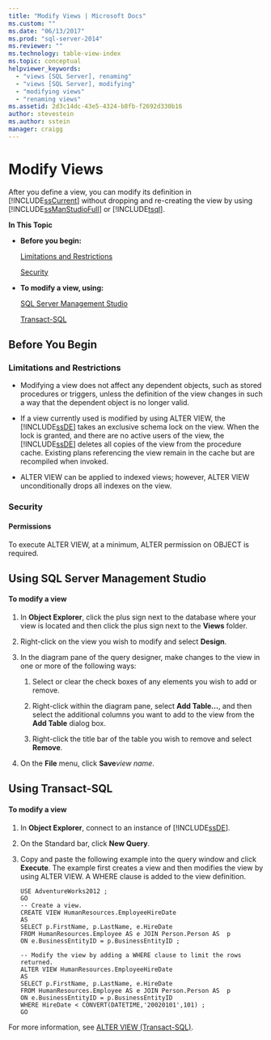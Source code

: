 ```yaml
---
title: "Modify Views | Microsoft Docs"
ms.custom: ""
ms.date: "06/13/2017"
ms.prod: "sql-server-2014"
ms.reviewer: ""
ms.technology: table-view-index
ms.topic: conceptual
helpviewer_keywords: 
  - "views [SQL Server], renaming"
  - "views [SQL Server], modifying"
  - "modifying views"
  - "renaming views"
ms.assetid: 2d3c14dc-43e5-4324-b8fb-f2692d330b16
author: stevestein
ms.author: sstein
manager: craigg
---
```

# Modify Views
  After you define a view, you can modify its definition in [!INCLUDE[ssCurrent](../../includes/sscurrent-md.md)] without dropping and re-creating the view by using [!INCLUDE[ssManStudioFull](../../includes/ssmanstudiofull-md.md)] or [!INCLUDE[tsql](../../includes/tsql-md.md)].  
  
 **In This Topic**  
  
-   **Before you begin:**  
  
     [Limitations and Restrictions](#Restrictions)  
  
     [Security](#Security)  
  
-   **To modify a view, using:**  
  
     [SQL Server Management Studio](#SSMSProcedure)  
  
     [Transact-SQL](#TsqlProcedure)  
  
##  <a name="BeforeYouBegin"></a> Before You Begin  
  
###  <a name="Restrictions"></a> Limitations and Restrictions  
  
-   Modifying a view does not affect any dependent objects, such as stored procedures or triggers, unless the definition of the view changes in such a way that the dependent object is no longer valid.  
  
-   If a view currently used is modified by using ALTER VIEW, the [!INCLUDE[ssDE](../../includes/ssde-md.md)] takes an exclusive schema lock on the view. When the lock is granted, and there are no active users of the view, the [!INCLUDE[ssDE](../../includes/ssde-md.md)] deletes all copies of the view from the procedure cache. Existing plans referencing the view remain in the cache but are recompiled when invoked.  
  
-   ALTER VIEW can be applied to indexed views; however, ALTER VIEW unconditionally drops all indexes on the view.  
  
###  <a name="Security"></a> Security  
  
####  <a name="Permissions"></a> Permissions  
 To execute ALTER VIEW, at a minimum, ALTER permission on OBJECT is required.  
  
##  <a name="SSMSProcedure"></a> Using SQL Server Management Studio  
  
#### To modify a view  
  
1.  In **Object Explorer**, click the plus sign next to the database where your view is located and then click the plus sign next to the **Views** folder.  
  
2.  Right-click on the view you wish to modify and select **Design**.  
  
3.  In the diagram pane of the query designer, make changes to the view in one or more of the following ways:  
  
    1.  Select or clear the check boxes of any elements you wish to add or remove.  
  
    2.  Right-click within the diagram pane, select **Add Table…**, and then select the additional columns you want to add to the view from the **Add Table** dialog box.  
  
    3.  Right-click the title bar of the table you wish to remove and select **Remove**.  
  
4.  On the **File** menu, click **Save***view name*.  
  
##  <a name="TsqlProcedure"></a> Using Transact-SQL  
  
#### To modify a view  
  
1.  In **Object Explorer**, connect to an instance of [!INCLUDE[ssDE](../../includes/ssde-md.md)].  
  
2.  On the Standard bar, click **New Query**.  
  
3.  Copy and paste the following example into the query window and click **Execute**. The example first creates a view and then modifies the view by using ALTER VIEW. A WHERE clause is added to the view definition.  
  
    ```  
    USE AdventureWorks2012 ;  
    GO  
    -- Create a view.  
    CREATE VIEW HumanResources.EmployeeHireDate  
    AS  
    SELECT p.FirstName, p.LastName, e.HireDate  
    FROM HumanResources.Employee AS e JOIN Person.Person AS  p  
    ON e.BusinessEntityID = p.BusinessEntityID ;   
  
    -- Modify the view by adding a WHERE clause to limit the rows returned.  
    ALTER VIEW HumanResources.EmployeeHireDate  
    AS  
    SELECT p.FirstName, p.LastName, e.HireDate  
    FROM HumanResources.Employee AS e JOIN Person.Person AS  p  
    ON e.BusinessEntityID = p.BusinessEntityID  
    WHERE HireDate < CONVERT(DATETIME,'20020101',101) ;   
    GO  
    ```  
  
 For more information, see [ALTER VIEW &#40;Transact-SQL&#41;](/sql/t-sql/statements/alter-view-transact-sql).  
  
  
